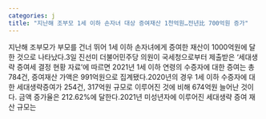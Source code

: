 ```yaml
---
categories: j
title: "지난해 조부모 1세 이하 손자녀 대상 증여재산 1천억원…전년比 700억원 증가"
---
```

지난해 조부모가 부모를 건너 뛰어 1세 이하 손자녀에게 증여한 재산이 1000억원에 달한 것으로 나타났다.3일 진선미 더불어민주당 의원이 국세청으로부터 제출받은 ‘세대생략 증여세 결정 현황 자료’에 따르면 2021년 1세 이하 연령의 수증자에 대한 증여는 총 784건, 증여재산 가액은 991억원으로 집계됐다.2020년의 경우 1세 이하 수증자에 대한 세대생략증여가 254건, 317억원 규모로 이루어진 것에 비해 674억원 늘어난 것이다. 금액 증가율은 212.62%에 달한다.2021년 미성년자에 이루어진 세대생략 증여 재산 규모는